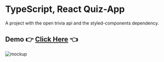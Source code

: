 # TypeScript, React Quiz-App

A project with the open trivia api and the styled-components dependency.

## Demo 👉 [Click Here](https://react-typescript-quiz-game.vercel.app) 👈

![mockup](https://user-images.githubusercontent.com/17276621/162696227-b3baa117-a3c4-4a05-9748-6cf17c5702c2.jpg)
